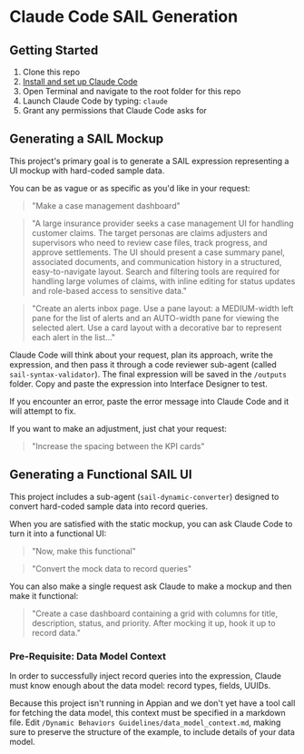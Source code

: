 # Claude Code SAIL Generation

## Getting Started
1. Clone this repo
2. [Install and set up Claude Code](https://docs.claude.com/en/docs/claude-code/setup)
3. Open Terminal and navigate to the root folder for this repo
4. Launch Claude Code by typing: `claude`
5. Grant any permissions that Claude Code asks for

## Generating a SAIL Mockup
This project's primary goal is to generate a SAIL expression representing a UI mockup with hard-coded sample data.

You can be as vague or as specific as you'd like in your request:

> "Make a case management dashboard"

> "A large insurance provider seeks a case management UI for handling customer claims. The target personas are claims adjusters and supervisors who need to review case files, track progress, and approve settlements. The UI should present a case summary panel, associated documents, and communication history in a structured, easy-to-navigate layout. Search and filtering tools are required for handling large volumes of claims, with inline editing for status updates and role-based access to sensitive data."

> "Create an alerts inbox page. Use a pane layout: a MEDIUM-width left pane for the list of alerts and an AUTO-width pane for viewing the selected alert. Use a card layout with a decorative bar to represent each alert in the list..."

Claude Code will think about your request, plan its approach, write the expression, and then pass it through a code reviewer sub-agent (called `sail-syntax-validator`). The final expression will be saved in the `/outputs` folder. Copy and paste the expression into Interface Designer to test.

If you encounter an error, paste the error message into Claude Code and it will attempt to fix.

If you want to make an adjustment, just chat your request:

> "Increase the spacing between the KPI cards"

## Generating a Functional SAIL UI
This project includes a sub-agent (`sail-dynamic-converter`) designed to convert hard-coded sample data into record queries.

When you are satisfied with the static mockup, you can ask Claude Code to turn it into a functional UI:

> "Now, make this functional"

> "Convert the mock data to record queries"

You can also make a single request ask Claude to make a mockup and then make it functional:
> "Create a case dashboard containing a grid with columns for title, description, status, and priority. After mocking it up, hook it up to record data."

### Pre-Requisite: Data Model Context
In order to successfully inject record queries into the expression, Claude must know enough about the data model: record types, fields, UUIDs.

Because this project isn't running in Appian and we don't yet have a tool call for fetching the data model, this context must be specified in a markdown file. Edit `/Dynamic Behaviors Guidelines/data_model_context.md`, making sure to preserve the structure of the example, to include details of your data model.

